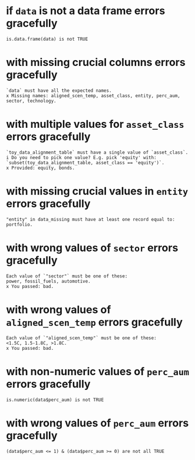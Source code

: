 # if `data` is not a data frame errors gracefully

    is.data.frame(data) is not TRUE

# with missing crucial columns errors gracefully

    `data` must have all the expected names.
    x Missing names: aligned_scen_temp, asset_class, entity, perc_aum, sector, technology.

# with multiple values for `asset_class` errors gracefully

    `toy_data_alignment_table` must have a single value of `asset_class`.
    i Do you need to pick one value? E.g. pick 'equity' with: `subset(toy_data_alignment_table, asset_class == 'equity')`.
    x Provided: equity, bonds.

# with missing crucial values in `entity` errors gracefully

    "entity" in data_missing must have at least one record equal to: portfolio.

# with wrong values of `sector` errors gracefully

    Each value of `"sector"` must be one of these:
    power, fossil_fuels, automotive.
    x You passed: bad.

# with wrong values of `aligned_scen_temp` errors gracefully

    Each value of `"aligned_scen_temp"` must be one of these:
    <1.5C, 1.5-1.8C, >1.8C.
    x You passed: bad.

# with non-numeric values of `perc_aum` errors gracefully

    is.numeric(data$perc_aum) is not TRUE

# with wrong values of `perc_aum` errors gracefully

    (data$perc_aum <= 1) & (data$perc_aum >= 0) are not all TRUE

